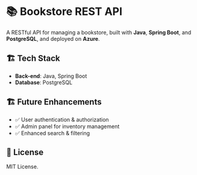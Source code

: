 # 📚 Bookstore REST API  

A RESTful API for managing a bookstore, built with **Java**, **Spring Boot**, and **PostgreSQL**, and deployed on **Azure**.  

## 🏗 Tech Stack  
- **Back-end**: Java, Spring Boot  
- **Database**: PostgreSQL  

## 🏗 Future Enhancements  
- ✅ User authentication & authorization  
- ✅ Admin panel for inventory management  
- ✅ Enhanced search & filtering  

## 📜 License  
MIT License.  
